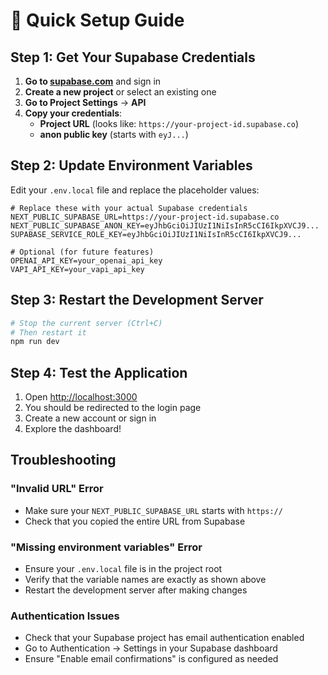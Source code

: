 # 🚀 Quick Setup Guide

## Step 1: Get Your Supabase Credentials

1. **Go to [supabase.com](https://supabase.com)** and sign in
2. **Create a new project** or select an existing one
3. **Go to Project Settings** → **API**
4. **Copy your credentials**:
   - **Project URL** (looks like: `https://your-project-id.supabase.co`)
   - **anon public key** (starts with `eyJ...`)

## Step 2: Update Environment Variables

Edit your `.env.local` file and replace the placeholder values:

```env
# Replace these with your actual Supabase credentials
NEXT_PUBLIC_SUPABASE_URL=https://your-project-id.supabase.co
NEXT_PUBLIC_SUPABASE_ANON_KEY=eyJhbGciOiJIUzI1NiIsInR5cCI6IkpXVCJ9...
SUPABASE_SERVICE_ROLE_KEY=eyJhbGciOiJIUzI1NiIsInR5cCI6IkpXVCJ9...

# Optional (for future features)
OPENAI_API_KEY=your_openai_api_key
VAPI_API_KEY=your_vapi_api_key
```

## Step 3: Restart the Development Server

```bash
# Stop the current server (Ctrl+C)
# Then restart it
npm run dev
```

## Step 4: Test the Application

1. Open [http://localhost:3000](http://localhost:3000)
2. You should be redirected to the login page
3. Create a new account or sign in
4. Explore the dashboard!

## Troubleshooting

### "Invalid URL" Error
- Make sure your `NEXT_PUBLIC_SUPABASE_URL` starts with `https://`
- Check that you copied the entire URL from Supabase

### "Missing environment variables" Error
- Ensure your `.env.local` file is in the project root
- Verify that the variable names are exactly as shown above
- Restart the development server after making changes

### Authentication Issues
- Check that your Supabase project has email authentication enabled
- Go to Authentication → Settings in your Supabase dashboard
- Ensure "Enable email confirmations" is configured as needed 